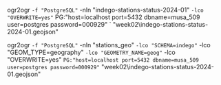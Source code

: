 ogr2ogr `
  -f "PostgreSQL" `
  -nln "indego-stations-status-2024-01" `
  -lco "OVERWRITE=yes" `
  PG:"host=localhost port=5432 dbname=musa_509 user=postgres password=000929" `
  "week02\indego-stations-status-2024-01.geojson"

ogr2ogr `
  -f "PostgreSQL" `
  -nln "stations_geo" `
  -lco "SCHEMA=indego" `
  -lco "GEOM_TYPE=geography" `
  -lco "GEOMETRY_NAME=geog" `
  -lco "OVERWRITE=yes" `
  PG:"host=localhost port=5432 dbname=musa_509 user=postgres password=000929" `
  "week02\indego-stations-status-2024-01.geojson"